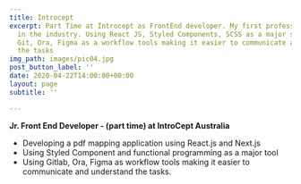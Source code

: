 ```yaml
---
title: Introcept
excerpt: Part Time at Introcept as FrontEnd developer. My first professional experience
  in the industry. Using React JS, Styled Components, SCSS as a major stack. Using
  Git, Ora, Figma as a workflow tools making it easier to communicate and understand
  the tasks
img_path: images/pic04.jpg
post_button_label: ''
date: 2020-04-22T14:00:00+00:00
layout: page
subtitle: ''

---
```

**Jr. Front End Developer - (part time) at IntroCept Australia**

* Developing a pdf mapping application using React.js and Next.js
* Using Styled Component and functional programming as a major tool
* Using Gitlab, Ora, Figma as workflow tools making it easier to communicate and understand the tasks.
